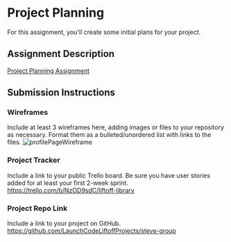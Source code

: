# Project Planning
For this assignment, you'll create some initial plans for your project.

## Assignment Description
[Project Planning Assignment](https://education.launchcode.org/liftoff/modules/assignments/project-planning)

## Submission Instructions

### Wireframes

Include at least 3 wireframes here, adding images or files to your repository as necessary. Format them as a bulleted/unordered list with links to the files.
![profilePageWireframe](https://user-images.githubusercontent.com/39277967/148859550-ead91c73-fc90-4514-9ade-fb901cb783d1.PNG)


### Project Tracker

Include a link to your public Trello board. Be sure you have user stories added for at least your first 2-week sprint.
https://trello.com/b/NzOD9sdC/liftoff-library

### Project Repo Link

Include a link to your project on GitHub.
https://github.com/LaunchCodeLiftoffProjects/steve-group
